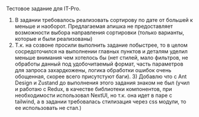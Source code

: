 Тестовое задание для IT-Pro.

1) В задании требовалось реализовать сортирову по дате от большей к меньше и наоборот. Предлагаемая апишка не предоставляет возможности выбора направления сортировки (только варианты, которые и были реализованы)
2) Т.к. на созвоне просили выполнить задание побыстрее, то в целом сосредоточился на выполнении главных пунктов и деталям уделил меньше внимания чем хотелось бы (нет стилей, мало фильтров, не обработы данный под удобочитаемый формат, часть параметров для запроса захардкожены, логика обработки ошибок очень обощенная, скорее всего присутстуют баги). 3) Добавлю что с Ant Design и Zustand до выполнения этого задания знаком не был (учил и работаю с Redux, в качестве библиотеки компонентов, при необходимости использовал NextUI, но т.к. она идет в паре с tailwind, а в задании требовалась стилизация через css модули, то ее использовать не стал.)
